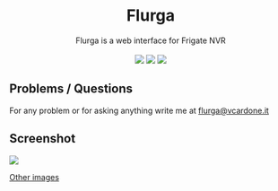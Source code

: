 # <h1 align="center">Flurga</h1>
<p align="center">Flurga is a web interface for Frigate NVR<br><br><img src=https://img.shields.io/github/issues/Block2Paz/Flurga>  <img src=https://img.shields.io/github/license/Block2Paz/Flurga> <img src=https://img.shields.io/github/stars/Block2Paz/Flurga></p>

## Problems / Questions
For any problem or for asking anything write me at flurga@vcardone.it

## Screenshot
<p class="center"><img src="https://i.imgur.com/3qQoXiL.png"></p>
<a href="https://imgur.com/a/1lhTFqs">Other images</a>
